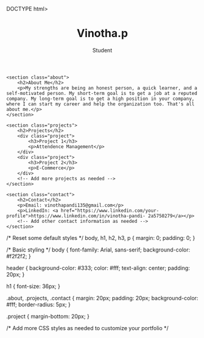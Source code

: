 DOCTYPE html>
<html lang="en">
<head>
    <meta charset="UTF-8">
    <meta name="viewport" content="width=device-width, initial-scale=1.0">
    <link rel="stylesheet" href="styles.css">
    <title>Your Name - Portfolio</title>
</head>
<body>
    <header>
        <h1>Vinotha.p</h1>
        <p>Student</p>
    </header>
    
    <section class="about">
        <h2>About Me</h2>
        <p>My strengths are being an honest person, a quick learner, and a self-motivated person. My short-term goal is to get a job at a reputed company. My long-term goal is to get a high position in your company, where I can start my career and help the organization too. That's all about me.</p>
    </section>

    <section class="projects">
        <h2>Projects</h2>
        <div class="project">
            <h3>Project 1</h3>
            <p>Attendence Management</p>
        </div>
        <div class="project">
            <h3>Project 2</h3>
            <p>E-Commerce</p>
        </div>
        <!-- Add more projects as needed -->
    </section>

    <section class="contact">
        <h2>Contact</h2>
        <p>Email: vinothapandi135@gmail.com</p>
        <p>LinkedIn: <a href="https://www.linkedin.com/your-profile">https://www.linkedin.com/in/vinotha-pandi- 2a5750279</a></p>
        <!-- Add other contact information as needed -->
    </section>
</body>
</html>
/* Reset some default styles */
body, h1, h2, h3, p {
    margin: 0;
    padding: 0;
}

/* Basic styling */
body {
    font-family: Arial, sans-serif;
    background-color: #f2f2f2;
}

header {
    background-color: #333;
    color: #fff;
    text-align: center;
    padding: 20px;
}

h1 {
    font-size: 36px;
}

.about, .projects, .contact {
    margin: 20px;
    padding: 20px;
    background-color: #fff;
    border-radius: 5px;
}

.project {
    margin-bottom: 20px;
}

/* Add more CSS styles as needed to customize your portfolio */
